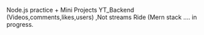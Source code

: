 Node.js practice + Mini Projects
YT_Backend (Videos,comments,likes,users) ,Not streams
Ride (Mern stack .... in progress.
